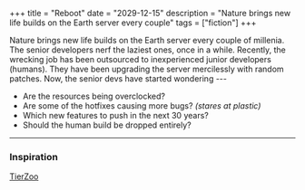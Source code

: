 +++
title = "Reboot"
date = "2029-12-15"
description = "Nature brings new life builds on the Earth server every couple"
tags = ["fiction"]
+++

Nature brings new life builds on the Earth server every couple of
millenia. The senior developers nerf the laziest ones, once in a while.
Recently, the wrecking job has been outsourced to inexperienced junior
developers (humans). They have been upgrading the server mercilessly
with random patches. Now, the senior devs have started wondering ---

- Are the resources being overclocked?
- Are some of the hotfixes causing more bugs? *(stares at plastic)*
- Which new features to push in the next 30 years?
- Should the human build be dropped entirely?

---

### Inspiration

[TierZoo](https://www.youtube.com/channel/UCHsRtomD4twRf5WVHHk-cMw)
